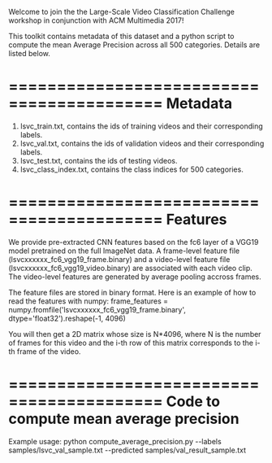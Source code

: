 Welcome to join the  the Large-Scale Video Classification Challenge workshop in conjunction with ACM Multimedia 2017!

This toolkit contains metadata of this dataset and a python script to compute the mean Average Precision across all
500 categories. Details are listed below. 

==========================================
Metadata
==========================================
1. lsvc_train.txt, contains the ids of training videos and their corresponding labels. 
2. lsvc_val.txt, contains the ids of validation videos and their corresponding labels. 
3. lsvc_test.txt, contains the ids of testing videos. 
4. lsvc_class_index.txt, contains the class indices for 500 categories. 


==========================================
Features
==========================================
We provide pre-extracted CNN features based on the fc6 layer of a VGG19 model pretrained on the full ImageNet data. A 
frame-level feature file (lsvcxxxxxx_fc6_vgg19_frame.binary) and a video-level feature file (lsvcxxxxxx_fc6_vgg19_video.binary)
are associated with each video clip. The video-level features are generated by average pooling accross frames.

The feature files are stored in binary format. Here is an example of how to read the features with numpy:
frame_features = numpy.fromfile('lsvcxxxxxx_fc6_vgg19_frame.binary', dtype='float32').reshape(-1, 4096) 

You will then get a 2D matrix whose size is N*4096, where N is the number of frames for this video and the i-th row of
this matrix corresponds to the i-th frame of the video.

==========================================
Code to compute mean average precision
==========================================
Example usage:
python compute_average_precision.py --labels samples/lsvc_val_sample.txt --predicted samples/val_result_sample.txt

